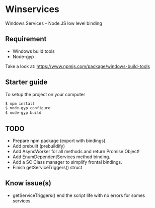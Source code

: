 # Winservices
Windows Services - Node.JS low level binding

## Requirement

- Windows build tools
- Node-gyp

Take a look at: https://www.npmjs.com/package/windows-build-tools

## Starter guide

To setup the project on your computer

```bash
$ npm install
$ node-gyp configure
$ node-gyp build
```

## TODO

- Prepare npm package (export with bindings).
- Add prebuilt (prebuildify)
- Add AsyncWorker for all methods and return Promise Object!
- Add EnumDependentServices method binding.
- Add a SC Class manager to simplify frontal bindings.
- Finish getServiceTriggers() struct

## Know issue(s)

- getServiceTriggers() end the script life with no errors for somes services.

